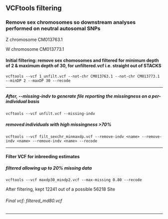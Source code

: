 ## VCFtools filtering

### Remove sex chromosomes so downstream analyses performed on neutral autosomal SNPs

Z chromosome CM013763.1

W chromosome CM013773.1


#### Initial filtering: remove sex chomosomes and filtered for minimum depth of 2 & maximum depth of 30, for unfiltered.vcf i.e. straight out of STACKS

`vcftools --vcf 1_unfilt.vcf --not-chr CM013763.1 --not-chr CM013773.1 --minDP 2 --maxDP 30 --recode`

***

##### After, --missing-indv to generate file reporting the missingness on a per-individual basis

`vcftools --vcf unfilt.vcf --missing-indv`

##### removed individuals with high missingness >70%

`vcftools --vcf filt_sexchr_minmaxdp.vcf --remove-indv <name> --remove-indv <name> --remove-indv <name> --recode`

***

#### Filter VCF for inbreeding estimates 
##### filtered allowing up to 20% missing data

`vcftools --vcf maxdp30_mindp2.vcf --max-missing 0.80 --recode`

After filtering, kept 12241 out of a possible 56218 Site

###### Final vcf: filtered_md80.vcf

***
